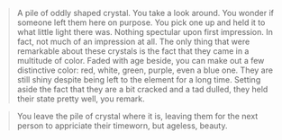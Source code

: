 > A pile of oddly shaped crystal. You take a look around. You wonder if someone left them here
on purpose. You pick one up and held it to what little light there was. Nothing spectular upon
first impression. In fact, not much of an impression at all. The only thing that were remarkable
about these crystals is the fact that they came in a multitude of color. Faded with age beside,
you can make out a few distinctive color: red, white, green, purple, even a blue one. They are
still shiny despite being left to the element for a long time. Setting aside the fact that they 
are a bit cracked and a tad dulled, they held their state pretty well, you remark.

>You leave the pile of crystal where it is, leaving them for the next person to appriciate their
timeworn, but ageless, beauty.
